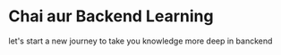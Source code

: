 # Chai aur Backend Learning 

let's start a new journey
to take you knowledge more deep in banckend
